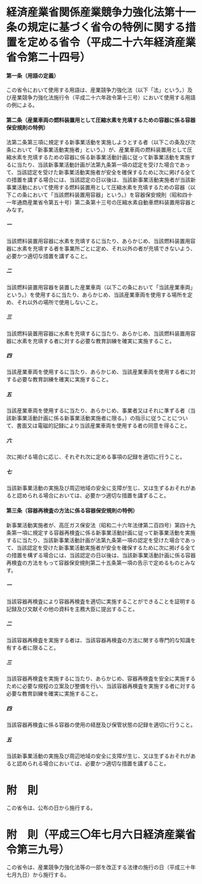 # 経済産業省関係産業競争力強化法第十一条の規定に基づく省令の特例に関する措置を定める省令（平成二十六年経済産業省令第二十四号）
#### 第一条（用語の定義）
この省令において使用する用語は、産業競争力強化法（以下「法」という。）及び産業競争力強化法施行令（平成二十六年政令第十三号）において使用する用語の例による。
#### 第二条（産業車両の燃料装置用として圧縮水素を充填するための容器に係る容器保安規則の特例）
法第二条第三項に規定する新事業活動を実施しようとする者（以下この条及び次条において「新事業活動実施者」という。）が、産業車両の燃料装置用として圧縮水素を充填するための容器に係る新事業活動計画に従って新事業活動を実施するに当たり、当該新事業活動計画が法第九条第一項の認定を受けた場合であって、当該認定を受けた新事業活動実施者が安全を確保するために次に掲げる全ての措置を講ずる場合には、当該認定の日以後は、当該新事業活動実施者が当該新事業活動において使用する燃料装置用として圧縮水素を充填するための容器（以下この条において「当該燃料装置用容器」という。）を容器保安規則（昭和四十一年通商産業省令第五十号）第二条第十三号の圧縮水素自動車燃料装置用容器とみなす。
##### 一
当該燃料装置用容器に水素を充填するに当たり、あらかじめ、当該燃料装置用容器に水素を充填する者を事業所ごとに定め、それ以外の者が充填できないよう、必要かつ適切な措置を講ずること。
##### 二
当該燃料装置用容器を装置した産業車両（以下この条において「当該産業車両」という。）を使用するに当たり、あらかじめ、当該産業車両を使用する場所を定め、それ以外の場所で使用しないこと。
##### 三
当該燃料装置用容器に水素を充填するに当たり、あらかじめ、当該燃料装置用容器に水素を充填する者に対する必要な教育訓練を確実に実施すること。
##### 四
当該産業車両を使用するに当たり、あらかじめ、当該産業車両を使用する者に対する必要な教育訓練を確実に実施すること。
##### 五
当該産業車両を使用するに当たり、あらかじめ、事業者又はそれに準ずる者（当該新事業活動計画に係る新事業活動実施者に限る。）の指示に従うことについて、書面又は電磁的記録により当該産業車両を使用する者の同意を得ること。
##### 六
次に掲げる場合に応じ、それぞれ次に定める事項の記録を適切に行うこと。
##### 七
当該新事業活動の実施及び周辺地域の安全に支障が生じ、又は生ずるおそれがあると認められる場合においては、必要かつ適切な措置を講ずること。
#### 第三条（容器再検査の方法に係る容器保安規則の特例）
新事業活動実施者が、高圧ガス保安法（昭和二十六年法律第二百四号）第四十九条第一項に規定する容器再検査に係る新事業活動計画に従って新事業活動を実施するに当たり、当該新事業活動計画が法第九条第一項の認定を受けた場合であって、当該認定を受けた新事業活動実施者が安全を確保するために次に掲げる全ての措置を構ずる場合には、当該認定の日以後は、当該新事業活動計画に係る容器再検査の方法をもって容器保安規則第二十五条第一項の告示で定めるものとみなす。
##### 一
当該容器再検査により容器再検査を適切に実施することができることを証明する記録及び文献その他の資料を主務大臣に提出すること。
##### 二
当該容器再検査を実施する者は、当該容器再検査の方法に関する専門的な知識を有する者に限ること。
##### 三
当該容器再検査を実施するに当たり、あらかじめ、容器再検査を安全に実施するために必要な規程の立案及び整備を行い、当該容器再検査を実施する者に対する必要な教育訓練を確実に実施すること。
##### 四
当該容器再検査に係る容器の使用の経歴及び保管状態の記録を適切に行うこと。
##### 五
当該新事業活動の実施及び周辺地域の安全に支障が生じ、又は生ずるおそれがあると認められる場合においては、必要かつ適切な措置を講ずること。
# 附　則
この省令は、公布の日から施行する。
# 附　則（平成三〇年七月六日経済産業省令第三九号）
この省令は、産業競争力強化法等の一部を改正する法律の施行の日（平成三十年七月九日）から施行する。
